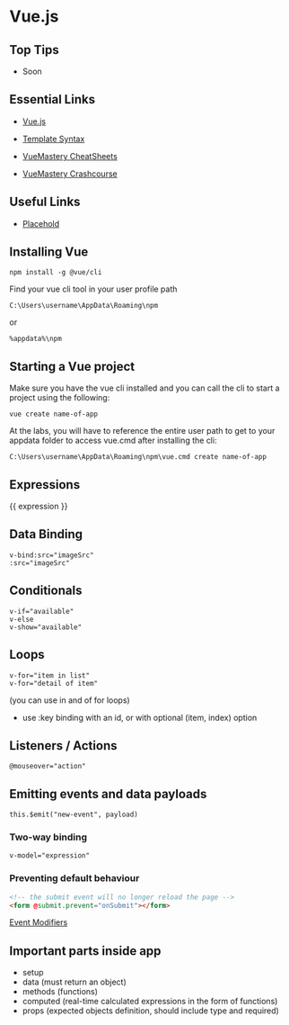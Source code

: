# Vue.js

## Top Tips

- Soon

## Essential Links

- [Vue.js](https://vuejs.org/)

- [Template Syntax](https://vuejs.org/guide/essentials/template-syntax.html)

- [VueMastery CheatSheets](vuemastery.com/vue-cheat-sheet/)

- [VueMastery Crashcourse](https://www.youtube.com/watch?v=bzlFvd0b65c)

## Useful Links

- [Placehold](https://placehold.co/)

## Installing Vue

```
npm install -g @vue/cli
```

Find your vue cli tool in your user profile path
```
C:\Users\username\AppData\Roaming\npm
```
or
```
%appdata%\npm
```

## Starting a Vue project

Make sure you have the vue cli installed and you can call the cli to start a project using the following:

```
vue create name-of-app
```

At the labs, you will have to reference the entire user path to get to your appdata folder to access vue.cmd after installing the cli:

```
C:\Users\username\AppData\Roaming\npm\vue.cmd create name-of-app
```

## Expressions

{{ expression }}

## Data Binding

```vue
v-bind:src="imageSrc"
:src="imageSrc"
```

## Conditionals

```vue
v-if="available"
v-else
v-show="available"
```

## Loops

```vue
v-for="item in list"
v-for="detail of item"
```

(you can use in and of for loops)

- use :key binding with an id, or with optional (item, index) option

## Listeners / Actions

```vue
@mouseover="action"
```

## Emitting events and data payloads

```vue
this.$emit("new-event", payload)
```

### Two-way binding

```vue
v-model="expression"
```

### Preventing default behaviour

```html
<!-- the submit event will no longer reload the page -->
<form @submit.prevent="onSubmit"></form>
```

[Event Modifiers](https://vuejs.org/guide/essentials/event-handling.html#event-modifiers)

## Important parts inside app

- setup
- data (must return an object)
- methods (functions)
- computed (real-time calculated expressions in the form of functions)
- props (expected objects definition, should include type and required)